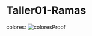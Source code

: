 # Taller01-Ramas
colores:
![coloresProof](https://github.com/DavidSandoval1/Taller01-Ramas/assets/152760572/7a44f0ca-86d9-4807-9d12-25d54833737e)